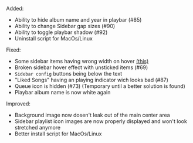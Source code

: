 Added:
- Ability to hide album name and year in playbar (#85)
- Ability to change Sidebar gap sizes (#90)
- Ability to toggle playbar shadow (#92)
- Uninstall script for MacOs/Linux

Fixed:
- Some sidebar items having wrong width on hover [(this)](https://github.com/JulienMaille/dribbblish-dynamic-theme/issues/87#issuecomment-954305428)
- Broken sidebar hover effect with unsticked items (#69)
- `Sidebar config` buttons being below the text
- "Liked Songs" having an playing indicator wich looks bad (#87)
- Queue icon is hidden (#73) (Temporary until a better solution is found)
- Playbar album name is now white again

Improved:
- Background image now dosen't leak out of the main center area
- Sidebar playlist icon images are now properly displayed and won't look stretched anymore
- Better install script for MacOs/Linux
